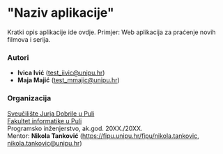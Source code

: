 # "Naziv aplikacije"

Kratki opis aplikacije ide ovdje. Primjer: Web aplikacija za praćenje novih filmova i serija.

### Autori

-   **Ivica Ivić** (test_iivic@unipu.hr)
-   **Maja Majić** (test_mmajic@unipu.hr)

### Organizacija

[Sveučilište Jurja Dobrile u Puli](http://www.unipu.hr/)  
[Fakultet informatike u Puli](https://fipu.unipu.hr/)  
Programsko inženjerstvo, ak.god. 20XX./20XX.  
Mentor: **Nikola Tanković** (https://fipu.unipu.hr/fipu/nikola.tankovic, nikola.tankovic@unipu.hr)
